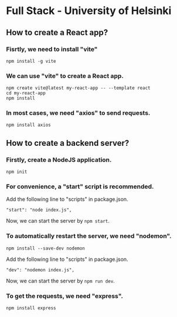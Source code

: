 # Full Stack - University of Helsinki
## How to create a React app?
### Fisrtly, we need to install "vite"
```
npm install -g vite
```
### We can use "vite" to create a React app.
```
npm create vite@latest my-react-app -- --template react
cd my-react-app
npm install
```
### In most cases, we need "axios" to send requests.
```
npm install axios
```

## How to create a backend server?
### Firstly, create a NodeJS application.
```
npm init
```
### For convenience, a "start" script is recommended.
Add the following line to "scripts" in package.json.
```
"start": "node index.js",
```
Now, we can start the server by ```npm start```.
### To automatically restart the server, we need "nodemon".
```
npm install --save-dev nodemon
```
Add the following line to "scripts" in package.json.
```
"dev": "nodemon index.js",
```
Now, we can start the server by ```npm run dev```.
### To get the requests, we need "express".
```
npm install express
```